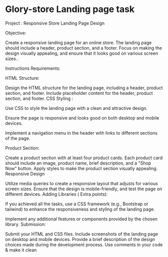 # Glory-store Landing page task
Project : Responsive Store Landing Page Design

Objective:

Create a responsive landing page for an online store. The landing page should include a header, product section, and a footer. Focus on making the design visually appealing, and ensure that it looks good on various screen sizes..


Instructions
Requirements:

HTML Structure:

Design the HTML structure for the landing page, including a header, product section, and footer.
Include placeholder content for the header, product section, and footer.
CSS Styling :

Use CSS to style the landing page with a clean and attractive design.

Ensure the page is responsive and looks good on both desktop and mobile devices.

Implement a navigation menu in the header with links to different sections of the page.

Product Section:

Create a product section with at least four product cards.
Each product card should include an image, product name, brief description, and a "Shop Now" button.
Apply styles to make the product section visually appealing.
Responsive Design

Utilize media queries to create a responsive layout that adjusts for various screen sizes.
Ensure that the design is mobile-friendly, and test the page on different devices.
Adding Libraries ( Extra points):

If you achieved all the tasks, use a CSS framework (e.g., Bootstrap or tailwind) to enhance the responsiveness and styling of the landing page.

 
Implement any additional features or components provided by the chosen library.
Submission:

Submit your HTML and CSS files.
Include screenshots of the landing page on desktop and mobile devices.
Provide a brief description of the design choices made during the development process.
Use  comments in your code & make it clean